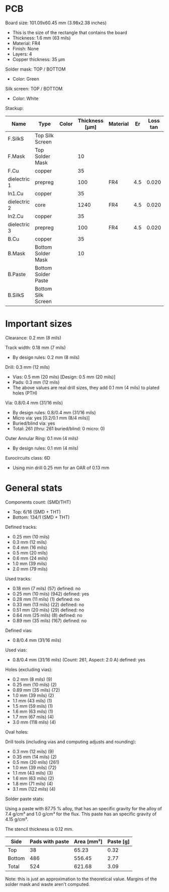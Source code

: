 # PCB

Board size: 101.09x60.45 mm (3.98x2.38 inches)

- This is the size of the rectangle that contains the board
- Thickness: 1.6 mm (63 mils)
- Material: FR4
- Finish: None
- Layers: 4
- Copper thickness: 35 µm

Solder mask: TOP / BOTTOM

- Color: Green

Silk screen: TOP / BOTTOM

- Color: White


Stackup:

| Name                 | Type                 | Color            | Thickness [µm]| Material        | Er        | Loss tan     |
|----------------------|----------------------|------------------|---------------|-----------------|-----------|--------------|
| F.SilkS              | Top Silk Screen      |                  |               |                 |           |              |
| F.Mask               | Top Solder Mask      |                  |            10 |                 |           |              |
| F.Cu                 | copper               |                  |            35 |                 |           |              |
| dielectric 1         | prepreg              |                  |           100 | FR4             |       4.5 |        0.020 |
| In1.Cu               | copper               |                  |            35 |                 |           |              |
| dielectric 2         | core                 |                  |          1240 | FR4             |       4.5 |        0.020 |
| In2.Cu               | copper               |                  |            35 |                 |           |              |
| dielectric 3         | prepreg              |                  |           100 | FR4             |       4.5 |        0.020 |
| B.Cu                 | copper               |                  |            35 |                 |           |              |
| B.Mask               | Bottom Solder Mask   |                  |            10 |                 |           |              |
| B.Paste              | Bottom Solder Paste  |                  |               |                 |           |              |
| B.SilkS              | Bottom Silk Screen   |                  |               |                 |           |              |

# Important sizes

Clearance: 0.2 mm (8 mils)

Track width: 0.18 mm (7 mils)

- By design rules: 0.2 mm (8 mils)

Drill: 0.3 mm (12 mils)

- Vias: 0.5 mm (20 mils) [Design: 0.5 mm (20 mils)]
- Pads: 0.3 mm (12 mils)
- The above values are real drill sizes, they add 0.1 mm (4 mils) to plated holes (PTH)

Via: 0.8/0.4 mm (31/16 mils)

- By design rules: 0.8/0.4 mm (31/16 mils)
- Micro via: yes [0.2/0.1 mm (8/4 mils)]
- Buried/blind via: yes
- Total: 261 (thru: 261 buried/blind: 0 micro: 0)

Outer Annular Ring: 0.1 mm (4 mils)

- By design rules: 0.1 mm (4 mils)

Eurocircuits class: 6D
- Using min drill 0.25 mm for an OAR of 0.13 mm


# General stats

Components count: (SMD/THT)

- Top: 6/18 (SMD + THT)
- Bottom: 134/1 (SMD + THT)

Defined tracks:

- 0.25 mm (10 mils)
- 0.3 mm (12 mils)
- 0.4 mm (16 mils)
- 0.5 mm (20 mils)
- 0.6 mm (24 mils)
- 1.0 mm (39 mils)
- 2.0 mm (79 mils)

Used tracks:

- 0.18 mm (7 mils) (57) defined: no
- 0.25 mm (10 mils) (942) defined: yes
- 0.28 mm (11 mils) (1) defined: no
- 0.33 mm (13 mils) (22) defined: no
- 0.51 mm (20 mils) (29) defined: no
- 0.64 mm (25 mils) (8) defined: no
- 0.89 mm (35 mils) (167) defined: no

Defined vias:

- 0.8/0.4 mm (31/16 mils)

Used vias:

- 0.8/0.4 mm (31/16 mils) (Count: 261, Aspect: 2.0 A) defined: yes

Holes (excluding vias):

- 0.2 mm (8 mils) (9)
- 0.25 mm (10 mils) (2)
- 0.89 mm (35 mils) (72)
- 1.0 mm (39 mils) (2)
- 1.1 mm (43 mils) (1)
- 1.5 mm (59 mils) (1)
- 1.6 mm (63 mils) (1)
- 1.7 mm (67 mils) (4)
- 3.0 mm (118 mils) (4)

Oval holes:


Drill tools (including vias and computing adjusts and rounding):

- 0.3 mm (12 mils) (9)
- 0.35 mm (14 mils) (2)
- 0.5 mm (20 mils) (261)
- 1.0 mm (39 mils) (72)
- 1.1 mm (43 mils) (3)
- 1.6 mm (63 mils) (2)
- 1.8 mm (71 mils) (4)
- 3.1 mm (122 mils) (4)

Solder paste stats:

Using a paste with 87.75 % alloy, that has an specific gravity for the alloy of 7.4 g/cm³
and 1.0 g/cm³ for the flux. This paste has an specific gravity of  4.15 g/cm³.

The stencil thickness is  0.12 mm.

| Side   | Pads with paste | Area [mm²] | Paste [g] |
|--------|-----------------|------------|-----------|
| Top    |              38 |      65.23 |      0.32 |
| Bottom |             486 |     556.45 |      2.77 |
| Total  |             524 |     621.68 |      3.09 |

Note: this is just an approximation to the theoretical value. Margins of the solder mask and waste aren't computed.



